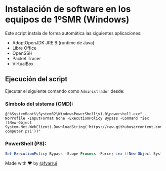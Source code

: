 ﻿# Instalación de software en los equipos de 1ºSMR (Windows)

Este script instala de forma automática las siguientes aplicaciones:
- AdoptOpenJDK JRE 8 (runtime de Java)
- Libre Office
- OpenSSH
- Packet Tracer
- VirtualBox

## Ejecución del script

Ejecutar el siguiente comando como `Administrador` desde:

### Símbolo del sistema (CMD):

```
@"%SystemRoot%\System32\WindowsPowerShell\v1.0\powershell.exe" -NoProfile -InputFormat None -ExecutionPolicy Bypass -Command "iex ((New-Object System.Net.WebClient).DownloadString('https://raw.githubusercontent.com/iescanarias/informatica/master/config/windows/1smr/config-computer.ps1'))"
```

### PowerShell (PS):

```powershell
Set-ExecutionPolicy Bypass -Scope Process -Force; iex ((New-Object System.Net.WebClient).DownloadString('https://raw.githubusercontent.com/iescanarias/informatica/master/config/windows/1smr/config-computer.ps1'))
```

Made with :heart: by [@fvarrui](https://github.com/fvarrui)
